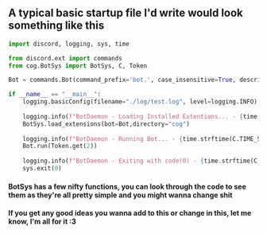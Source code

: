 ## A typical basic startup file I'd write would look something like this

```py
import discord, logging, sys, time

from discord.ext import commands
from cog.BotSys import BotSys, C, Token

Bot = commands.Bot(command_prefix='bot.', case_insensitive=True, description="Penis")

if __name__ == "__main__":
    logging.basicConfig(filename="./log/test.log", level=logging.INFO)
    
    logging.info(f"BotDaemon - Loading Installed Extentions... - {time.strftime(C.TIME_STR, time.localtime(time.time()))}")
    BotSys.load_extensions(bot=Bot,directory="cog")
    
    logging.info(f"BotDaemon - Running Bot... - {time.strftime(C.TIME_STR, time.localtime(time.time()))}")
    Bot.run(Token.get(2))
    
    logging.info(f"BotDaemon - Exiting with code(0) - {time.strftime(C.TIME_STR, time.localtime(time.time()))}")
    sys.exit(0) 
```

#### BotSys has a few nifty functions, you can look through the code to see them as they're all pretty simple and you might wanna change shit
#### If you get any good ideas you wanna add to this or change in this, let me know, I'm all for it :3
